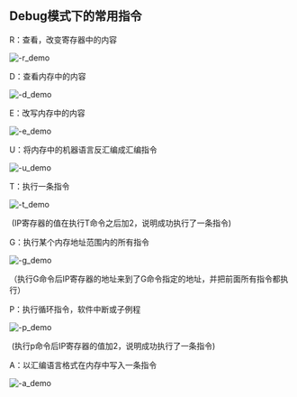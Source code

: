 ## Debug模式下的常用指令

R：查看，改变寄存器中的内容

![-r_demo](https://raw.githubusercontent.com/JIANGLY33/Learning_AssemblyLanguage/master/pictures/-r_demo.png)

D：查看内存中的内容

![-d_demo](https://raw.githubusercontent.com/JIANGLY33/Learning_AssemblyLanguage/master/pictures/-d_demo.png)

E：改写内存中的内容

![-e_demo](https://raw.githubusercontent.com/JIANGLY33/Learning_AssemblyLanguage/master/pictures/-e_demo.png)

U：将内存中的机器语言反汇编成汇编指令

![-u_demo](https://raw.githubusercontent.com/JIANGLY33/Learning_AssemblyLanguage/master/pictures/-u_demo.png)

T：执行一条指令

![-t_demo](https://raw.githubusercontent.com/JIANGLY33/Learning_AssemblyLanguage/master/pictures/-t_demo.png)

​		     (IP寄存器的值在执行T命令之后加2，说明成功执行了一条指令)

G：执行某个内存地址范围内的所有指令

![-g_demo](https://raw.githubusercontent.com/JIANGLY33/Learning_AssemblyLanguage/master/pictures/-g_demo.png)

​		  （执行G命令后IP寄存器的地址来到了G命令指定的地址，并把前面所有指令都执行）

P：执行循环指令，软件中断或子例程

![-p_demo](https://raw.githubusercontent.com/JIANGLY33/Learning_AssemblyLanguage/master/pictures/-p_demo.png)

​		    (执行p命令后IP寄存器的值加2，说明成功执行了一条指令)

A：以汇编语言格式在内存中写入一条指令

![-a_demo](https://raw.githubusercontent.com/JIANGLY33/Learning_AssemblyLanguage/master/pictures/-a_demo.png)